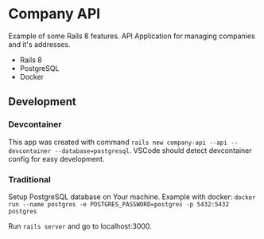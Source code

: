# Company API

Example of some Rails 8 features. API Application for managing companies and it's addresses.

* Rails 8
* PostgreSQL
* Docker

## Development

### Devcontainer

This app was created with command `rails new company-api --api --devcontainer --database=postgresql`.
VSCode should detect devcontainer config for easy development.

### Traditional 

Setup PostgreSQL database on Your machine. Example with docker: `docker run --name postgres -e POSTGRES_PASSWORD=postgres -p 5432:5432  postgres`

Run `rails server` and go to localhost:3000.

